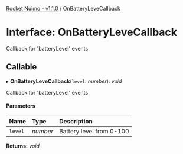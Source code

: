 [Rocket Nuimo - v1.1.0](../README.md) / OnBatteryLeveCallback

# Interface: OnBatteryLeveCallback

Callback for 'batteryLevel' events

## Callable

▸ **OnBatteryLeveCallback**(`level`: *number*): *void*

Callback for 'batteryLevel' events

#### Parameters

| Name | Type | Description |
| :------ | :------ | :------ |
| `level` | *number* | Battery level from 0-100 |

**Returns:** *void*
